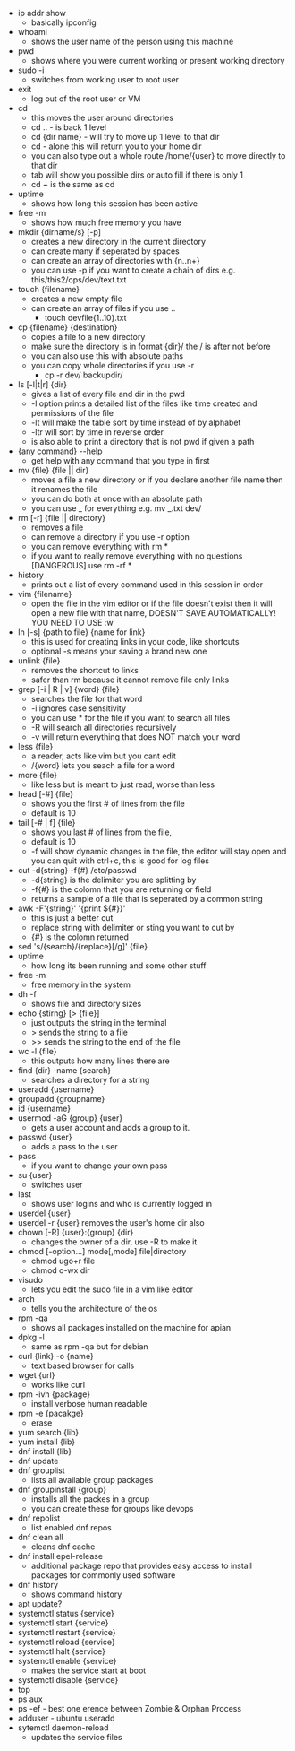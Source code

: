 - ip addr show
  - basically ipconfig
- whoami
  - shows the user name of the person using this machine
- pwd
  - shows where you were current working or present working directory
- sudo -i
  - switches from working user to root user
- exit
  - log out of the root user or VM
- cd
  - this moves the user around directories
  - cd .. - is back 1 level
  - cd {dir name} - will try to move up 1 level to that dir
  - cd - alone this will return you to your home dir
  - you can also type out a whole route /home/{user} to move directly to that dir
  - tab will show you possible dirs or auto fill if there is only 1
  - cd ~ is the same as cd
- uptime
  - shows how long this session has been active
- free -m
  - shows how much free memory you have
- mkdir {dirname/s} [-p]
  - creates a new directory in the current directory
  - can create many if seperated by spaces
  - can create an array of directories with {n..n+}
  - you can use -p if you want to create a chain of dirs
    e.g. this/this2/ops/dev/text.txt
- touch {filename}
  - creates a new empty file
  - can create an array of files if you use ..
    - touch devfile{1..10}.txt
- cp {filename} {destination}
  - copies a file to a new directory
  - make sure the directory is in format {dir}/ the / is after not before
  - you can also use this with absolute paths
  - you can copy whole directories if you use -r
    - cp -r dev/ backupdir/
- ls [-l|t|r] {dir}
  - gives a list of every file and dir in the pwd
  - -l option prints a detailed list of the files like time created and permissions of the file
  - -lt will make the table sort by time instead of by alphabet
  - -ltr will sort by time in reverse order
  - is also able to print a directory that is not pwd if given a path
- {any command} --help
  - get help with any command that you type in first
- mv {file} {file || dir}
  - moves a file a new directory or if you declare another file name then it renames the file
  - you can do both at once with an absolute path
  - you can use _ for everything e.g. mv _.txt dev/
- rm [-r] {file || directory}
  - removes a file
  - can remove a directory if you use -r option
  - you can remove everything with rm \*
  - if you want to really remove everything with no questions [DANGEROUS] use rm -rf \*
- history
  - prints out a list of every command used in this session in order
- vim {filename}
  - open the file in the vim editor or if the file doesn't exist then it will open a new file with that name, DOESN'T SAVE AUTOMATICALLY! YOU NEED TO USE :w
- ln [-s] {path to file} {name for link}
  - this is used for creating links in your code, like shortcuts
  - optional -s means your saving a brand new one
- unlink {file}
  - removes the shortcut to links
  - safer than rm because it cannot remove file only links
- grep [-i | R | v] {word} {file}
  - searches the file for that word
  - -i ignores case sensitivity
  - you can use \* for the file if you want to search all files
  - -R will search all directories recursively
  - -v will return everything that does NOT match your word
- less {file}
  - a reader, acts like vim but you cant edit
  - /{word} lets you seach a file for a word
- more {file}
  - like less but is meant to just read, worse than less
- head [-#] {file}
  - shows you the first # of lines from the file
  - default is 10
- tail [-# | f] {file}
  - shows you last # of lines from the file,
  - default is 10
  - -f will show dynamic changes in the file, the editor will stay open and you can quit with ctrl+c, this is good for log files
- cut -d{string} -f{#} /etc/passwd
  - -d{string} is the delimiter you are splitting by
  - -f{#} is the colomn that you are returning or field
  - returns a sample of a file that is seperated by a common string
- awk -F'{string}' '{print ${#}}'
  - this is just a better cut
  - replace string with delimiter or sting you want to cut by
  - {#} is the colomn returned
- sed 's/{search}/{replace}[/g]' {file}
- uptime
  - how long its been running and some other stuff
- free -m
  - free memory in the system
- dh -f
  - shows file and directory sizes
- echo {stirng} [> {file}]
  - just outputs the string in the terminal
  - \> sends the string to a file
  - \>> sends the string to the end of the file
- wc -l {file}
  - this outputs how many lines there are
- find {dir} -name {search}
  - searches a directory for a string
- useradd {username}
- groupadd {groupname}
- id {username}
- usermod -aG {group} {user}
  - gets a user account and adds a group to it.
- passwd {user}
  - adds a pass to the user
- pass
  - if you want to change your own pass
- su {user}
  - switches user
- last
  - shows user logins and who is currently logged in
- userdel {user}
- userdel -r {user} removes the user's home dir also
- chown [-R] {user}:{group} {dir}
  - changes the owner of a dir, use -R to make it
- chmod [-option...] mode[,mode] file|directory
  - chmod ugo+r file
  - chmod o-wx dir
- visudo
  - lets you edit the sudo file in a vim like editor
- arch
  - tells you the architecture of the os
- rpm -qa
  - shows all packages installed on the machine for apian
- dpkg -l
  - same as rpm -qa but for debian
- curl {link} -o {name}
  - text based browser for calls
- wget {url}
  - works like curl
- rpm -ivh {package}
  - install verbose human readable
- rpm -e {pacakge}
  - erase
- yum search {lib}
- yum install {lib}
- dnf install {lib}
- dnf update
- dnf grouplist
  - lists all available group packages
- dnf groupinstall {group}
  - installs all the packes in a group
  - you can create these for groups like devops
- dnf repolist
  - list enabled dnf repos
- dnf clean all
  - cleans dnf cache
- dnf install epel-release
  - additional package repo that provides easy access to install packages for commonly used software
- dnf history
  - shows command history
- apt update?
- systemctl status {service}
- systemctl start {service}
- systemctl restart {service}
- systemctl reload {service}
- systemctl halt {service}
- systemctl enable {service}
  - makes the service start at boot
- systemctl disable {service}
- top
- ps aux
- ps -ef - best one
  erence between Zombie & Orphan Process
- adduser - ubuntu useradd
- sytemctl daemon-reload
  - updates the service files

